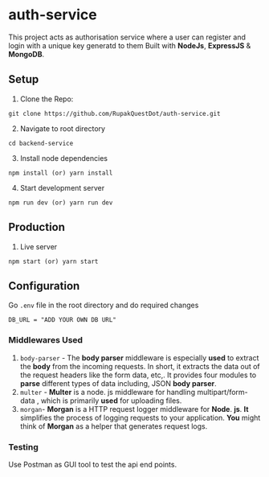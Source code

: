 # auth-service

This project acts as authorisation service where a user can register and login with a unique key generatd to them Built with **NodeJs**,  **ExpressJS** & **MongoDB**.


## Setup

1. Clone the Repo:
```
git clone https://github.com/RupakQuestDot/auth-service.git
```

2. Navigate to root directory

```
cd backend-service
```

3. Install node dependencies

```
npm install (or) yarn install
```

4. Start development server

```
npm run dev (or) yarn run dev
```

## Production

1. Live server

```
npm start (or) yarn start
```

## Configuration
Go `.env` file in the root directory and do required changes
```
DB_URL = "ADD YOUR OWN DB URL"
```

### Middlewares Used

1. `body-parser` - The **body parser** middleware is especially **used** to extract the **body** from the incoming requests. In short, it extracts the data out of the request headers like the form data, etc,. It provides four modules to **parse** different types of data including, JSON **body parser**.
3. `multer` - **Multer** is a node. js middleware for handling multipart/form-data , which is primarily **used** for uploading files.
4. `morgan`- **Morgan** is a HTTP request logger middleware for **Node**. **js**. **It** simplifies the process of logging requests to your application. **You** might think of **Morgan** as a helper that generates request logs.

### Testing 
Use Postman as GUI tool to test the api end points.
